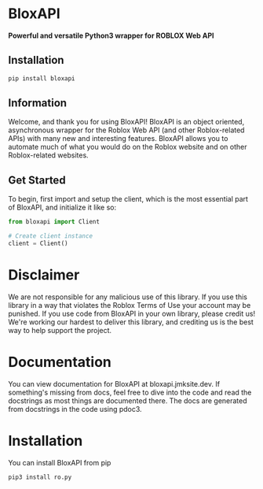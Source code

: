 # BloxAPI

**Powerful and versatile Python3 wrapper for ROBLOX Web API**

## Installation

```bash
pip install bloxapi
```

## Information

Welcome, and thank you for using BloxAPI!
BloxAPI is an object oriented, asynchronous wrapper for the Roblox Web API (and other Roblox-related APIs) with many new and interesting features.
BloxAPI allows you to automate much of what you would do on the Roblox website and on other Roblox-related websites.

## Get Started

To begin, first import and setup the client, which is the most essential part of BloxAPI, and initialize it like so:

```python
from bloxapi import Client

# Create client instance
client = Client()
```

# Disclaimer
We are not responsible for any malicious use of this library.
If you use this library in a way that violates the Roblox Terms of Use your account may be punished.
If you use code from BloxAPI in your own library, please credit us! We're working our hardest to deliver this library, and crediting us is the best way to help support the project.

# Documentation
You can view documentation for BloxAPI at bloxapi.jmksite.dev.
If something's missing from docs, feel free to dive into the code and read the docstrings as most things are documented there. The docs are generated from docstrings in the code using pdoc3.

# Installation
You can install BloxAPI from pip
```
pip3 install ro.py
```